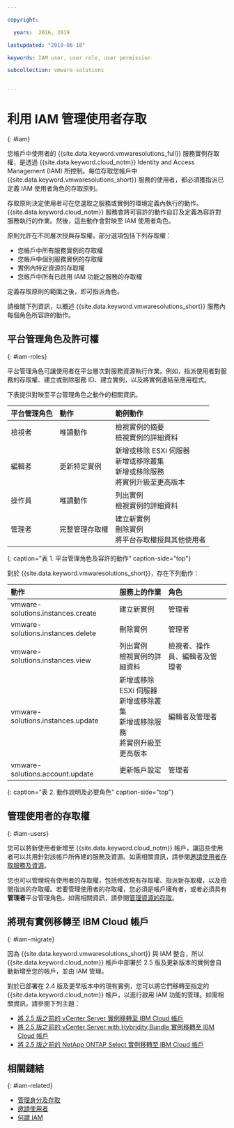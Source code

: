 ```yaml
---

copyright:

  years:  2016, 2019

lastupdated: "2019-06-18"

keywords: IAM user, user role, user permission

subcollection: vmware-solutions


---
```


# 利用 IAM 管理使用者存取
{: #iam}

您帳戶中使用者的 {{site.data.keyword.vmwaresolutions_full}} 服務實例存取權，是透過 {{site.data.keyword.cloud_notm}} Identity and Access Management (IAM) 所控制。每位存取您帳戶中 {{site.data.keyword.vmwaresolutions_short}} 服務的使用者，都必須獲指派已定義 IAM 使用者角色的存取原則。

存取原則決定使用者可在您選取之服務或實例的環境定義內執行的動作。{{site.data.keyword.cloud_notm}} 服務會將可容許的動作自訂及定義為容許對服務執行的作業。然後，這些動作會對映至 IAM 使用者角色。

原則允許在不同層次授與存取權。部分選項包括下列存取權：

* 您帳戶中所有服務實例的存取權
* 您帳戶中個別服務實例的存取權
* 實例內特定資源的存取權
* 您帳戶中所有已啟用 IAM 功能之服務的存取權

定義存取原則的範圍之後，即可指派角色。

請檢閱下列資訊，以概述 {{site.data.keyword.vmwaresolutions_short}} 服務內每個角色所容許的動作。

## 平台管理角色及許可權
{: #iam-roles}

平台管理角色可讓使用者在平台層次對服務資源執行作業。例如，指派使用者對服務的存取權、建立或刪除服務 ID、建立實例，以及將實例連結至應用程式。

下表提供對映至平台管理角色之動作的相關資訊。

| 平台管理角色 |動作| 範例動作 |
|:----------------- |:----------------- |:----------------- |
| 檢視者 | 唯讀動作 |檢視實例的摘要<br>檢視實例的詳細資料|
| 編輯者 | 更新特定實例 |新增或移除 ESXi 伺服器<br>新增或移除叢集<br>新增或移除服務<br>將實例升級至更高版本|
| 操作員 | 唯讀動作 |列出實例<br>檢視實例的詳細資料|
| 管理者 | 完整管理存取權 |建立新實例<br>刪除實例<br>將平台存取權授與其他使用者|
{: caption="表 1. 平台管理角色及容許的動作" caption-side="top"}

對於 {{site.data.keyword.vmwaresolutions_short}}，存在下列動作：

| 動作 | 服務上的作業 | 角色 |
|:------ |:-------------------- |:---- |
| vmware-solutions.instances.create | 建立新實例 | 管理者 |
| vmware-solutions.instances.delete | 刪除實例 | 管理者 |
| vmware-solutions.instances.view |列出實例<br>檢視實例的詳細資料| 檢視者、操作員、編輯者及管理者 |
| vmware-solutions.instances.update |新增或移除 ESXi 伺服器<br>新增或移除叢集<br>新增或移除服務<br>將實例升級至更高版本| 編輯者及管理者 |
| vmware-solutions.account.update | 更新帳戶設定 | 管理者 |
{: caption="表 2. 動作說明及必要角色" caption-side="top"}

## 管理使用者的存取權
{: #iam-users}

您可以將新使用者新增至 {{site.data.keyword.cloud_notm}} 帳戶，讓這些使用者可以共用針對該帳戶所佈建的服務及資源。如需相關資訊，請參閱[邀請使用者存取服務及資源](/docs/services/vmwaresolutions/vmonic?topic=vmware-solutions-iamuserinvite)。

您也可以管理現有使用者的存取權，包括修改現有存取權、指派新存取權，以及檢閱指派的存取權。若要管理使用者的存取權，您必須是帳戶擁有者，或者必須具有**管理者**平台管理角色。如需相關資訊，請參閱[管理資源的存取](/docs/iam?topic=iam-iammanidaccser)。

## 將現有實例移轉至 IBM Cloud 帳戶
{: #iam-migrate}

因為 {{site.data.keyword.vmwaresolutions_short}} 與 IAM 整合，所以 {{site.data.keyword.cloud_notm}} 帳戶中部署於 2.5 版及更新版本的實例會自動新增至您的帳戶，並由 IAM 管理。

對於已部署在 2.4 版及更早版本中的現有實例，您可以將它們移轉至指定的 {{site.data.keyword.cloud_notm}} 帳戶，以進行啟用 IAM 功能的管理。如需相關資訊，請參閱下列主題：
* [將 2.5 版之前的 vCenter Server 實例移轉至 IBM Cloud 帳戶](/docs/services/vmwaresolutions/vcenter?topic=vmware-solutions-vc_addinstancetousraccount)
* [將 2.5 版之前的 vCenter Server with Hybridity Bundle 實例移轉至 IBM Cloud 帳戶](/docs/services/vmwaresolutions/vcenter?topic=vmware-solutions-vc_hybrid_addinstancetousraccount)
* [將 2.5 版之前的 NetApp ONTAP Select 實例移轉至 IBM Cloud 帳戶](/docs/services/vmwaresolutions/netapp?topic=vmware-solutions-np_addinstancetousraccount)

## 相關鏈結
{: #iam-related}

* [管理身分及存取](/docs/iam?topic=iam-getstarted)
* [邀請使用者](/docs/iam?topic=iam-iamuserinv#iamuserinv)
* [何謂 IAM](/docs/iam?topic=iam-iamoverview)
